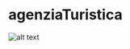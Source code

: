 # agenziaTuristica
![alt text](https://github.com/[loricur321]/[LiamBartolini/agenziaTuristica]/blob/[Lorenzo]/C:\Users\loric\Desktop\agenziaTuristica?raw=true)
